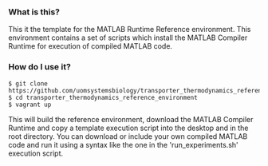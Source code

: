### What is this? 
This it the template for the MATLAB Runtime Reference environment.  This environment contains a set of scripts
which install the MATLAB Compiler Runtime for execution of compiled MATLAB code.

### How do I use it?

```
$ git clone https://github.com/uomsystemsbiology/transporter_thermodynamics_reference_environment.git
$ cd transporter_thermodynamics_reference_environment
$ vagrant up
```
This will build the reference environment, download the MATLAB Compiler Runtime
and copy a template execution script into the desktop and in the root directory.
You can download or include your own compiled MATLAB code and run it using a syntax
like the one in the 'run_experiments.sh' execution script.  